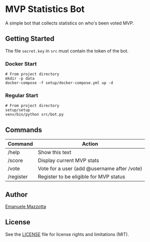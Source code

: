 # MVP Statistics Bot

A simple bot that collects statistics on who's been voted MVP.

## Getting Started

The file `secret.key` in `src` must contain the token of the bot.

### Docker Start

```
# From project directory
mkdir -p data
docker-compose -f setup/docker-compose.yml up -d
```

### Regular Start

```
# From project directory
setup/setup
venv/bin/python src/bot.py
```

## Commands

|Command|Action|
|---|---|
|/help|Show this text|
|/score|Display current MVP stats|
|/vote|Vote for a user (add @username after /vote)|
|/register|Register to be eligible for MVP status|

## Author

[Emanuele Mazzotta](mailto:hello@mazzotta.me?subject=MVP%20Statistics%20Bot&body=Hi%20Emanuele!%0A%0AMESSAGE_HERE%0A%0AReagards%20MYNAME_HERE)

## License

See the [LICENSE](LICENSE.md) file for license rights and limitations (MIT).
